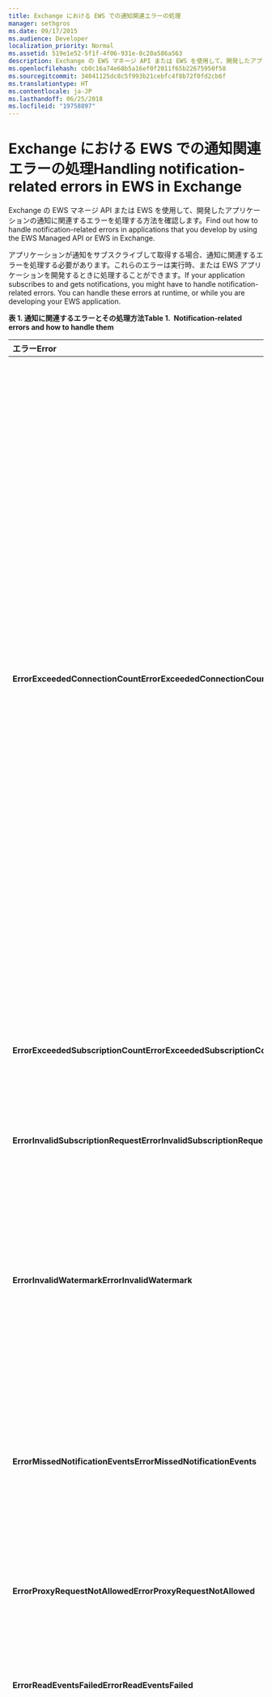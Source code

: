 ```yaml
---
title: Exchange における EWS での通知関連エラーの処理
manager: sethgros
ms.date: 09/17/2015
ms.audience: Developer
localization_priority: Normal
ms.assetid: 519e1e52-5f1f-4f06-931e-8c20a586a563
description: Exchange の EWS マネージ API または EWS を使用して、開発したアプリケーションの通知に関連するエラーを処理する方法を確認します。
ms.openlocfilehash: cb0c16a74e68b5a16ef0f2011f65b22675950f58
ms.sourcegitcommit: 34041125dc8c5f993b21cebfc4f8b72f0fd2cb6f
ms.translationtype: HT
ms.contentlocale: ja-JP
ms.lasthandoff: 06/25/2018
ms.locfileid: "19758897"
---
```

# <a name="handling-notification-related-errors-in-ews-in-exchange"></a><span data-ttu-id="d1d72-103">Exchange における EWS での通知関連エラーの処理</span><span class="sxs-lookup"><span data-stu-id="d1d72-103">Handling notification-related errors in EWS in Exchange</span></span>

<span data-ttu-id="d1d72-104">Exchange の EWS マネージ API または EWS を使用して、開発したアプリケーションの通知に関連するエラーを処理する方法を確認します。</span><span class="sxs-lookup"><span data-stu-id="d1d72-104">Find out how to handle notification-related errors in applications that you develop by using the EWS Managed API or EWS in Exchange.</span></span>
  
<span data-ttu-id="d1d72-p101">アプリケーションが通知をサブスクライブして取得する場合、通知に関連するエラーを処理する必要があります。これらのエラーは実行時、または EWS アプリケーションを開発するときに処理することができます。</span><span class="sxs-lookup"><span data-stu-id="d1d72-p101">If your application subscribes to and gets notifications, you might have to handle notification-related errors. You can handle these errors at runtime, or while you are developing your EWS application.</span></span>
  
<span data-ttu-id="d1d72-107">**表 1. 通知に関連するエラーとその処理方法**</span><span class="sxs-lookup"><span data-stu-id="d1d72-107">**Table 1.  Notification-related errors and how to handle them**</span></span>

|<span data-ttu-id="d1d72-108">エラー</span><span class="sxs-lookup"><span data-stu-id="d1d72-108">Error</span></span>|<span data-ttu-id="d1d72-109">発生するタイミング</span><span class="sxs-lookup"><span data-stu-id="d1d72-109">Occurs when you try to…</span></span>|<span data-ttu-id="d1d72-110">処理方法</span><span class="sxs-lookup"><span data-stu-id="d1d72-110">Handle it by…</span></span>|
|:-----|:-----|:-----|
|<span data-ttu-id="d1d72-111">**ErrorExceededConnectionCount**</span><span class="sxs-lookup"><span data-stu-id="d1d72-111">**ErrorExceededConnectionCount**</span></span> |<span data-ttu-id="d1d72-112">アカウントがストリーミング接続の接続制限に達したときに、接続を開いてイベントを取得する場合。</span><span class="sxs-lookup"><span data-stu-id="d1d72-112">Open a connection to get events when the account reached its connection limit of open streaming connections.</span></span> | <ul><li><span data-ttu-id="d1d72-113">[偽装](http://technet.microsoft.com/ja-JP/library/dd776119%28v=exchg.150%29.aspx)を使用して、[接続を開く](how-to-maintain-affinity-between-group-of-subscriptions-and-mailbox-server.md#bk_throttling)。</span><span class="sxs-lookup"><span data-stu-id="d1d72-113">Using [impersonation](http://technet.microsoft.com/ja-JP/library/dd776119%28v=exchg.150%29.aspx) to [open connections](how-to-maintain-affinity-between-group-of-subscriptions-and-mailbox-server.md#bk_throttling).</span></span></li><li><span data-ttu-id="d1d72-114">より少ない接続を使用してイベントを取得する。</span><span class="sxs-lookup"><span data-stu-id="d1d72-114">Using fewer connections to get events.</span></span> <span data-ttu-id="d1d72-115">[アフィニティを使用](how-to-maintain-affinity-between-group-of-subscriptions-and-mailbox-server.md)して、[同じグループに最大 200 のサブスクリプション ID を配置](how-to-maintain-affinity-between-group-of-subscriptions-and-mailbox-server.md#bk_howdoimaintain)することで、各接続のサブスクリプション数を最大にします。</span><span class="sxs-lookup"><span data-stu-id="d1d72-115">Using fewer connections to get events. Maximize the number of subscriptions in each connection by using affinity and placing a maximum of 200 subscription IDs in the same group. You can then use the same connection to retrieve events for the entire group, reducing the number of connections required.</span></span> <span data-ttu-id="d1d72-116">これで、同じ接続を使用して、グループ全体のイベントを取得し、必要な接続の数を削減することができるようになります。</span><span class="sxs-lookup"><span data-stu-id="d1d72-116">Using fewer connections to get events. Maximize the number of subscriptions in each connection by placing a maximum of 200 subscription IDs in the same group. You can then use the same connection to retrieve events for the entire group, reducing the number of connections required.</span></span></li><li>  <span data-ttu-id="d1d72-p103">オンプレミスの Exchange の web.config ファイルで HangingConnectionLimit の値を変更し、3 つの開いている接続の既定値をオーバーライドする。Exchange Online には、10 の既定の HangingConnectionLimit があり、これを構成することはできません。</span><span class="sxs-lookup"><span data-stu-id="d1d72-p103">Changing the value of the HangingConnectionLimit in the web.config file for Exchange on-premises to override the default value of three open connections. Exchange Online has a default HangingConnectionLimit of 10, which is not configurable.</span></span></li></ul> |
|<span data-ttu-id="d1d72-119">**ErrorExceededSubscriptionCount**</span><span class="sxs-lookup"><span data-stu-id="d1d72-119">**ErrorExceededSubscriptionCount**</span></span> |<span data-ttu-id="d1d72-120">作成するサブスクリプションが多すぎる場合。</span><span class="sxs-lookup"><span data-stu-id="d1d72-120">Create too many subscriptions.</span></span> <span data-ttu-id="d1d72-121">[EwsMaxSubscriptions](http://msdn.microsoft.com/ja-JP/library/microsoft.exchange.data.directory.systemconfiguration.throttlingpolicy.ewsmaxsubscriptions%28v=exchg.150%29.aspx) 調整ポリシー パラメーターが、アカウントで作成できるサブスクリプションの最大数を決定します。</span><span class="sxs-lookup"><span data-stu-id="d1d72-121">Create too many subscriptions. The [EwsMaxSubscriptionshttp://msdn.microsoft.com/en-us/library/microsoft.exchange.data.directory.systemconfiguration.throttlingpolicy.ewsmaxsubscriptions(v=exchg.150).aspx](http://msdn.microsoft.com/ja-JP/library/microsoft.exchange.data.directory.systemconfiguration.throttlingpolicy.ewsmaxsubscriptions%28v=exchg.150%29.aspx) throttling policy parameter determines the maximum number of subscriptions that an account can create.</span></span> | <ul><li><span data-ttu-id="d1d72-122">[偽装](http://technet.microsoft.com/ja-JP/library/dd776119%28v=exchg.150%29.aspx)を使用して、[サブスクリプションを作成する](how-to-maintain-affinity-between-group-of-subscriptions-and-mailbox-server.md#bk_throttling)。</span><span class="sxs-lookup"><span data-stu-id="d1d72-122">Using [impersonation](http://technet.microsoft.com/ja-JP/library/dd776119%28v=exchg.150%29.aspx) to [create subscriptions](how-to-maintain-affinity-between-group-of-subscriptions-and-mailbox-server.md#bk_throttling).</span></span></li><li><span data-ttu-id="d1d72-123">サブスクリプションの数を削減する。</span><span class="sxs-lookup"><span data-stu-id="d1d72-123">Reducing the number of subscriptions.</span></span></li></ul> |
|<span data-ttu-id="d1d72-124">**ErrorInvalidSubscriptionRequest**</span><span class="sxs-lookup"><span data-stu-id="d1d72-124">**ErrorInvalidSubscriptionRequest**</span></span> |<span data-ttu-id="d1d72-125">1 つの要求から複数のメールボックスまたは複数のフォルダーに対してサブスクリプションを作成する場合。</span><span class="sxs-lookup"><span data-stu-id="d1d72-125">Create subscriptions for multiple mailboxes or multiple folders from a single request.</span></span>  |<span data-ttu-id="d1d72-126">1 つの要求で 1 つのパブリック フォルダーまたは 1 つのメールボックスに対してサブスクリプションを作成する。</span><span class="sxs-lookup"><span data-stu-id="d1d72-126">Creating a subscription for a single public folder or a single mailbox in a single request.</span></span>| 
|<span data-ttu-id="d1d72-127">**ErrorInvalidWatermark**</span><span class="sxs-lookup"><span data-stu-id="d1d72-127">**ErrorInvalidWatermark**</span></span> |<span data-ttu-id="d1d72-128">無効な基準値を使用してイベントを取得する場合。</span><span class="sxs-lookup"><span data-stu-id="d1d72-128">Get events by using an invalid watermark.</span></span>| <ul><li><span data-ttu-id="d1d72-129">前の応答で返されたサブスクリプション ID を確認する。</span><span class="sxs-lookup"><span data-stu-id="d1d72-129">Checking the subscription ID returned in a previous response.</span></span></li><li><span data-ttu-id="d1d72-130">正しい **ExchangeService** オブジェクトのサブスクリプション ID を送信していることを確認する。</span><span class="sxs-lookup"><span data-stu-id="d1d72-130">Ensuring that you’re sending the subscription ID for the correct **ExchangeService** object.</span></span></li><li><span data-ttu-id="d1d72-131">[新しいサブスクリプションを作成する](handling-notification-related-errors-in-ews-in-exchange.md#bk_recover)。</span><span class="sxs-lookup"><span data-stu-id="d1d72-131">[Creating a new subscription](handling-notification-related-errors-in-ews-in-exchange.md#bk_recover).</span></span></li></ul> |
|<span data-ttu-id="d1d72-132">**ErrorMissedNotificationEvents**</span><span class="sxs-lookup"><span data-stu-id="d1d72-132">**ErrorMissedNotificationEvents**</span></span> |<span data-ttu-id="d1d72-133">以前のイベントがないイベントを取得する場合。</span><span class="sxs-lookup"><span data-stu-id="d1d72-133">Get events when some previous events were missed.</span></span>   |<span data-ttu-id="d1d72-134">拡張フォルダーのプロパティ **PR_LOCAL_COMMIT_TIME_MAX** (0x670a) と **PR_DELETED_COUNT_TOTAL** (0x670b) を比較し、どの変更がないのかを特定し、[新しいサブスクリプションを作成する](handling-notification-related-errors-in-ews-in-exchange.md#bk_recover)。</span><span class="sxs-lookup"><span data-stu-id="d1d72-134">Comparing the extended folder properties **PR_LOCAL_COMMIT_TIME_MAX** (0x670a) and **PR_DELETED_COUNT_TOTAL** (0x670b) to determine what changes were missed, and [creating a new subscription](handling-notification-related-errors-in-ews-in-exchange.md#bk_recover).</span></span>  |
|<span data-ttu-id="d1d72-135">**ErrorProxyRequestNotAllowed**</span><span class="sxs-lookup"><span data-stu-id="d1d72-135">**ErrorProxyRequestNotAllowed**</span></span> |<span data-ttu-id="d1d72-136">メールボックスが別のサイトに移動しているユーザーに対して、バッチ要求でイベントをサブスクライブする場合。</span><span class="sxs-lookup"><span data-stu-id="d1d72-136">Subscribe to events for a user in a batched request whose mailbox has moved to another site.</span></span>   |<span data-ttu-id="d1d72-137">[自動検出](autodiscover-for-exchange.md)を使用して、ExternalEwsUrl または EwsPartnerUrl を再検出し、新しいサブスクリプションを作成する。</span><span class="sxs-lookup"><span data-stu-id="d1d72-137">Using [Autodiscover](autodiscover-for-exchange.md) to rediscover the ExternalEwsUrl or EwsPartnerUrl, and creating a new subscription.</span></span>  |
|<span data-ttu-id="d1d72-138">**ErrorReadEventsFailed**</span><span class="sxs-lookup"><span data-stu-id="d1d72-138">**ErrorReadEventsFailed**</span></span> |<span data-ttu-id="d1d72-139">見つからないサブスクリプションからイベントを取得する場合。</span><span class="sxs-lookup"><span data-stu-id="d1d72-139">Get events from a subscription that cannot be found.</span></span>  |<span data-ttu-id="d1d72-140">[自動検出](autodiscover-for-exchange.md)を使用して、ExternalEwsUrl または EwsPartnerUrl を再検出し、新しいサブスクリプションを作成する。</span><span class="sxs-lookup"><span data-stu-id="d1d72-140">Using [Autodiscover](autodiscover-for-exchange.md) to rediscover the ExternalEwsUrl or EwsPartnerUrl, and creating a new subscription.</span></span>  |
|<span data-ttu-id="d1d72-141">**ErrorServerBusy**</span><span class="sxs-lookup"><span data-stu-id="d1d72-141">**ErrorServerBusy**</span></span> | <span data-ttu-id="d1d72-142">[調整](ews-throttling-in-exchange.md#bk_ThrottlingNotifications)制限を超過した場合。</span><span class="sxs-lookup"><span data-stu-id="d1d72-142">Exceed [throttling](ews-throttling-in-exchange.md#bk_ThrottlingNotifications) limits.</span></span> <span data-ttu-id="d1d72-143">調整に関する次の点に注意してください。</span><span class="sxs-lookup"><span data-stu-id="d1d72-143">Exceed throttling limits. Be aware of the following regarding throttling:</span></span><ul><li><span data-ttu-id="d1d72-144">[EwsMaxSubscriptions](http://msdn.microsoft.com/ja-JP/library/microsoft.exchange.data.directory.systemconfiguration.throttlingpolicy.ewsmaxsubscriptions%28v=exchg.150%29.aspx) 調整制限により、一度にアクティブにできるプッシュ、プル、またはストリーミングの通知サブスクリプションの最大数が指定されます。</span><span class="sxs-lookup"><span data-stu-id="d1d72-144">The [EwsMaxSubscriptions](http://msdn.microsoft.com/ja-JP/library/microsoft.exchange.data.directory.systemconfiguration.throttlingpolicy.ewsmaxsubscriptions%28v=exchg.150%29.aspx) throttling limit identifies the maximum number of push, pull, or streaming notification subscriptions that can be active at one time.</span></span> <span data-ttu-id="d1d72-145">これはメールボックスのサブスクリプションの値です。メールボックス サブスクリプション内にある個々のフォルダーのサブスクリプション数ではありません。</span><span class="sxs-lookup"><span data-stu-id="d1d72-145">This is the value of mailbox subscriptions, not the number of individual folder subscriptions in a mailbox subscription.</span></span> <span data-ttu-id="d1d72-146">サービス メールボックスのバージョン 14.16.0135 および 14.15.0057.000 以降では、Exchange Online または Office 365 の一部としての Exchange Online によってホストされるメールボックスは、最大 20 のサブスクリプション、対象になる Exchange 2013 のオンプレミスのメールボックスは最大 5,000 のサブスクリプションを持つことができます。</span><span class="sxs-lookup"><span data-stu-id="d1d72-146">The EwsMaxSubscriptionshttp://msdn.microsoft.com/en-us/library/microsoft.exchange.data.directory.systemconfiguration.throttlingpolicy.ewsmaxsubscriptions(v=exchg.150).aspx throttling limit identifies the maximum number of push, pull, or streaming notification subscriptions that can be active at one time. This is the value of mailbox subscriptions, not the number of individual folder subscriptions in a mailbox subscription. Starting with service mailbox versions 14.16.0135 and 14.15.0057.000, a mailbox hosted by Exchange Online or Exchange Online as part of Office 365 can have up to 20 subscriptions, and a target Exchange 2013 on-premises mailbox can have up to 5000 subscriptions.</span></span></li><li><span data-ttu-id="d1d72-147">[EwsMaxConcurrency](http://msdn.microsoft.com/ja-JP/library/microsoft.exchange.data.directory.systemconfiguration.throttlingpolicy.ewsmaxconcurrency%28v=exchg.150%29.aspx) 調整制限により、非ストリーミング接続のアクティブな要求の最大数が指定されます。既定値は 27 です。</span><span class="sxs-lookup"><span data-stu-id="d1d72-147">The [EwsMaxConcurrencyhttp://msdn.microsoft.com/en-us/library/microsoft.exchange.data.directory.systemconfiguration.throttlingpolicy.ewsmaxconcurrency(v=exchg.150).aspx](http://msdn.microsoft.com/ja-JP/library/microsoft.exchange.data.directory.systemconfiguration.throttlingpolicy.ewsmaxconcurrency%28v=exchg.150%29.aspx) throttling limit identifies the maximum number of active requests for non-streaming connections and has a default value of 27.</span></span></li><li><span data-ttu-id="d1d72-148">開いているストリーミング接続の既定の制限値は 10 です。</span><span class="sxs-lookup"><span data-stu-id="d1d72-148">The default limit for open streaming connections is ten.</span></span></li></ul> |<ul><li><span data-ttu-id="d1d72-149">[通知に関連する調整ポリシーの影響を考慮し](ews-throttling-in-exchange.md#bk_ThrottlingNotifications)、アプリケーションが調整されないようにアクティブなサブスクリプションとアクティブな接続の数を制限する。</span><span class="sxs-lookup"><span data-stu-id="d1d72-149">[Considering the implications of the notification-related throttling policies](ews-throttling-in-exchange.md#bk_ThrottlingNotifications) and limiting the number of active subscriptions and active connections so that the application is not throttled.</span></span></li><li><span data-ttu-id="d1d72-150">より少ない接続を使用してイベントを取得する。</span><span class="sxs-lookup"><span data-stu-id="d1d72-150">Using fewer connections to get events.</span></span> <span data-ttu-id="d1d72-151">[同じグループに最大 200 のサブスクリプション ID を配置](how-to-maintain-affinity-between-group-of-subscriptions-and-mailbox-server.md)することで、各接続のサブスクリプション数を最大にします。</span><span class="sxs-lookup"><span data-stu-id="d1d72-151">Using fewer connections to get events. Maximize the number of subscriptions in each connection by placing a maximum of 200 subscription IDs in the same group. You can then use the same connection to retrieve events for the entire group, reducing the number of connections required.</span></span> <span data-ttu-id="d1d72-152">これで、同じ接続を使用して、グループ全体のイベントを取得し、必要な接続の数を削減することができるようになります。</span><span class="sxs-lookup"><span data-stu-id="d1d72-152">Using fewer connections to get events. Maximize the number of subscriptions in each connection by placing a maximum of 200 subscription IDs in the same group. You can then use the same connection to retrieve events for the entire group, reducing the number of connections required.</span></span></li><li><span data-ttu-id="d1d72-153">web.config ファイルの HangingConnectionLimit の値を変更し、開くことができるストリーミング接続の既定値 10 をオーバーライドする。</span><span class="sxs-lookup"><span data-stu-id="d1d72-153">Changing the value of the HangingConnectionLimit in the web.config file to override the default value of ten open streaming connections.</span></span></li></ul>|
|<span data-ttu-id="d1d72-154">**ErrorSubscriptionNotFound**</span><span class="sxs-lookup"><span data-stu-id="d1d72-154">**ErrorSubscriptionNotFound**</span></span> |<span data-ttu-id="d1d72-p108">見つからないサブスクリプションのイベントを取得する場合。サブスクリプションの期限が切れているか、EWS のプロセスが再起動されている可能性があります。または無効なサブスクリプションが渡されました。</span><span class="sxs-lookup"><span data-stu-id="d1d72-p108">Get events for a subscription that cannot be found. The subscription might have expired, the EWS process might have been restarted, or an invalid subscription was passed in.</span></span> | <ul><li><span data-ttu-id="d1d72-157">前の応答で返されたのと同じサブスクリプション ID を使用していることを確認する。</span><span class="sxs-lookup"><span data-stu-id="d1d72-157">Verifying that you’re using the same subscription ID that was returned in a previous response.</span></span></li><li><span data-ttu-id="d1d72-158">正しい **ExchangeService** オブジェクトのサブスクリプション ID を送信していることを確認する。</span><span class="sxs-lookup"><span data-stu-id="d1d72-158">Ensuring that you’re sending the subscription ID for the correct **ExchangeService** object.</span></span></li><li> <span data-ttu-id="d1d72-159">[新しいサブスクリプションを作成する](handling-notification-related-errors-in-ews-in-exchange.md#bk_recover)。</span><span class="sxs-lookup"><span data-stu-id="d1d72-159">[Creating a new subscription](handling-notification-related-errors-in-ews-in-exchange.md#bk_recover).</span></span></li></ul> |
|<span data-ttu-id="d1d72-160">**[ServiceLocalException](http://msdn.microsoft.com/ja-JP/library/microsoft.exchange.webservices.data.serviceresponseexception%28v=exchg.80%29.aspx)**</span><span class="sxs-lookup"><span data-stu-id="d1d72-160">**[ServiceLocalException](http://msdn.microsoft.com/ja-JP/library/microsoft.exchange.webservices.data.serviceresponseexception%28v=exchg.80%29.aspx)**</span></span> |<span data-ttu-id="d1d72-161">サブスクリプションの接続が別のフォルダーで開いている間に、新しいフォルダーにサブスクリプションを追加します。</span><span class="sxs-lookup"><span data-stu-id="d1d72-161">Add a subscription to a new folder while a subscription connection is open on another folder.</span></span>  |<span data-ttu-id="d1d72-162">サブスクリプションを変更して、特定のフォルダーではなく、メールボックス内のすべてのフォルダーをサブスクライブする。</span><span class="sxs-lookup"><span data-stu-id="d1d72-162">Changing your subscription to subscribe to all folders in the mailbox, instead of a specific folder.</span></span>  |
|<span data-ttu-id="d1d72-163">**[ServiceResponseException](http://msdn.microsoft.com/ja-JP/library/microsoft.exchange.webservices.data.serviceresponseexception%28v=exchg.80%29.aspx)**</span><span class="sxs-lookup"><span data-stu-id="d1d72-163">**[ServiceResponseException](http://msdn.microsoft.com/ja-JP/library/microsoft.exchange.webservices.data.serviceresponseexception%28v=exchg.80%29.aspx)**</span></span> |<span data-ttu-id="d1d72-164">Exchange ストア内にないサブスクリプションのイベントを取得する場合。</span><span class="sxs-lookup"><span data-stu-id="d1d72-164">Get events for a subscription that cannot be located in the Exchange store.</span></span>  | <ul><li><span data-ttu-id="d1d72-165">前の応答で返されたのと同じサブスクリプション ID を使用していることを確認する。</span><span class="sxs-lookup"><span data-stu-id="d1d72-165">Verifying that you’re using the same subscription ID that was returned in a previous response.</span></span></li><li><span data-ttu-id="d1d72-166">正しい **ExchangeService** オブジェクトのサブスクリプション ID を送信していることを確認する。</span><span class="sxs-lookup"><span data-stu-id="d1d72-166">Ensuring that you’re sending the subscription ID for the correct **ExchangeService** object.</span></span></li></ul> |
   
## <a name="recovering-from-lost-subscriptions"></a><span data-ttu-id="d1d72-167">失われたサブスクリプションから回復する</span><span class="sxs-lookup"><span data-stu-id="d1d72-167">Recovering from lost subscriptions</span></span>
<span data-ttu-id="d1d72-168"><a name="bk_recover"> </a></span><span class="sxs-lookup"><span data-stu-id="d1d72-168"></span></span>

<span data-ttu-id="d1d72-169">サブスクリプションが失われる、またはアクセスできなくなった場合は、新しいサブスクリプションを作成し、新しいサブスクリプションに古い基準値を含めないことをお勧めします。</span><span class="sxs-lookup"><span data-stu-id="d1d72-169">When a subscription is lost, or is no longer accessible, it is best to create a new subscription and not include the old watermark in the new subscription.</span></span> <span data-ttu-id="d1d72-170">古い基準値を使用して再度サブスクライブすると、イベントが線形にスキャンされるためコストがかかります。</span><span class="sxs-lookup"><span data-stu-id="d1d72-170">Resubscribing with the old watermark causes a linear scan for events, which is costly.</span></span> <span data-ttu-id="d1d72-171">代わりに、新しいサブスクリプションを作成し、フォルダーのプロパティを比較して、失われたサブスクリプションと新しいサブスクリプションの間で発生したコンテンツ変更を検索します。</span><span class="sxs-lookup"><span data-stu-id="d1d72-171">Instead, create a new subscription and compare folder properties to look for content changes that occurred between the lost subscription and the new subscription.</span></span> <span data-ttu-id="d1d72-172">確認することをお勧めする拡張フォルダー プロパティは、**PR_LOCAL_COMMIT_TIME_MAX** (0x670a0040) と **PR_DELETED_COUNT_TOTAL** (0x670b0003) です。</span><span class="sxs-lookup"><span data-stu-id="d1d72-172">The extended folder properties that we recommend that you check are **PR_LOCAL_COMMIT_TIME_MAX** (0x670a0040) and **PR_DELETED_COUNT_TOTAL** (0x670b0003).</span></span> <span data-ttu-id="d1d72-173">これを行うには、[拡張プロパティの定義を作成します](properties-and-extended-properties-in-ews-in-exchange.md)。</span><span class="sxs-lookup"><span data-stu-id="d1d72-173">You can do this by [creating an extended property definition](properties-and-extended-properties-in-ews-in-exchange.md).</span></span>
  
## <a name="see-also"></a><span data-ttu-id="d1d72-174">関連項目</span><span class="sxs-lookup"><span data-stu-id="d1d72-174">See also</span></span>

- [<span data-ttu-id="d1d72-175">Exchange の通知サブスクリプション、メールボックス イベント、および EWS</span><span class="sxs-lookup"><span data-stu-id="d1d72-175">Notification subscriptions, mailbox events, and EWS in Exchange</span></span>](notification-subscriptions-mailbox-events-and-ews-in-exchange.md)
- [<span data-ttu-id="d1d72-176">Exchange で EWS を使用し、メールボックス イベントに関するストリーミング通知を行う</span><span class="sxs-lookup"><span data-stu-id="d1d72-176">How to: Stream notifications about mailbox events by using EWS in Exchange</span></span>](how-to-stream-notifications-about-mailbox-events-by-using-ews-in-exchange.md)    
- [<span data-ttu-id="d1d72-177">Exchange で EWS を使用し、メールボックス イベントに関するプル通知を行う</span><span class="sxs-lookup"><span data-stu-id="d1d72-177">How to: Pull notifications about mailbox events by using EWS in Exchange</span></span>](how-to-pull-notifications-about-mailbox-events-by-using-ews-in-exchange.md)    
- [<span data-ttu-id="d1d72-178">サブスクリプション グループと Exchange のメールボックス サーバー間のアフィニティを維持する</span><span class="sxs-lookup"><span data-stu-id="d1d72-178">How to: Maintain affinity between a group of subscriptions and the Mailbox server in Exchange</span></span>](how-to-maintain-affinity-between-group-of-subscriptions-and-mailbox-server.md)
    

